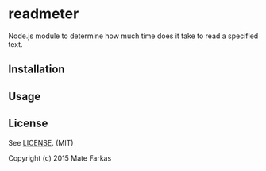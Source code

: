 # readmeter

Node.js module to determine how much time does it take to read a specified text.

## Installation

## Usage

## License

See [LICENSE](https://github.com/wolfika/readmeter/blob/master/LICENSE). (MIT)

Copyright (c) 2015 Mate Farkas
